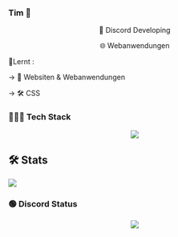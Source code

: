 ### Tim 👋

<div align="center">
🤖 Discord Developing

🌐 Webanwendungen

</div>

📝Lernt :

-> 🔗 Websiten & Webanwendungen 

-> 🛠️ CSS


### 👨🏻‍💻 Tech Stack

<p align="center">
  <img src="https://skillicons.dev/icons?i=discordjs,nodejs,js,css,html,git,github,vscode&theme=light" />
</p>


## 🛠️ Stats
![](https://github-readme-stats.vercel.app/api?username=timwlm&show_icons=true&theme=dracula)



### 🟢 Discord Status

<div align="center">
  <img src="https://discord.c99.nl/widget/theme-4/917507801482416179.png" />
</div>


